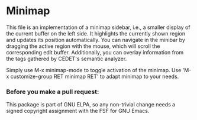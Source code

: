 # Minimap

This file is an implementation of a minimap sidebar, i.e., a
smaller display of the current buffer on the left side.  It
highlights the currently shown region and updates its position
automatically.  You can navigate in the minibar by dragging the
active region with the mouse, which will scroll the corresponding
edit buffer.  Additionally, you can overlay information from the
tags gathered by CEDET's semantic analyzer.

Simply use M-x minimap-mode to toggle activation of the minimap.
Use 'M-x customize-group RET minimap RET' to adapt minimap to your
needs.

### Before you make a pull request:

This package is part of GNU ELPA, so any non-trivial change needs a
signed copyright assignment with the FSF for GNU Emacs.
